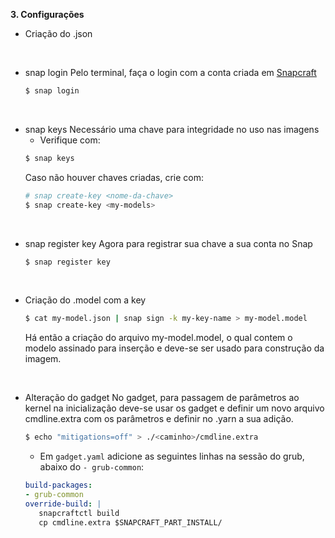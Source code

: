 **3. Configurações**
   * Criação do .json
<br/>

   * snap login
      Pelo terminal, faça o login com a conta criada em [Snapcraft](https://snapcraft.io/account)
      ```bash
      $ snap login
      ```
<br/>

   * snap keys
      Necessário uma chave para integridade no uso nas imagens 
     - Verifique com:
      ```bash
      $ snap keys
      ```
      Caso não houver chaves criadas, crie com:
      ```bash
      # snap create-key <nome-da-chave>
      $ snap create-key <my-models>
      ```
<br/>

   * snap register key
      Agora para registrar sua chave a sua conta no Snap
      ```bash
      $ snap register key
      ```
<br/>

   * Criação do .model com a key
      ```bash
      $ cat my-model.json | snap sign -k my-key-name > my-model.model
      ```
      Há então a criação do arquivo my-model.model, o qual contem o modelo assinado para inserção  e deve-se ser usado para construção da imagem.
<br/>

   * Alteração do gadget
      No gadget, para passagem de parâmetros ao kernel na inicialização deve-se usar os gadget e definir um novo arquivo cmdline.extra com os parâmetros e definir no .yarn a sua adição.

      ```bash
      $ echo "mitigations=off" > ./<caminho>/cmdline.extra
      ```
      - Em `gadget.yaml` adicione as seguintes linhas na sessão do grub, abaixo do `- grub-common`:
      ```yaml
      build-packages:
      - grub-common
      override-build: |
         snapcraftctl build
         cp cmdline.extra $SNAPCRAFT_PART_INSTALL/
      ```